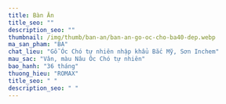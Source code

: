 ```yaml
---
title: Bàn Ăn
title_seo: ""
description_seo: ""
thumbnail: /img/thumb/ban-an/ban-an-go-oc-cho-ba40-dep.webp
ma_san_pham: "BA"
chat_lieu: "Gỗ Óc Chó tự nhiên nhập khẩu Bắc Mỹ, Sơn Inchem"
mau_sac: "Vân, màu Nâu Óc Chó tự nhiên"
bao_hanh: "36 tháng"
thuong_hieu: "ROMAX"
title_seo: " "
description_seo: " "
---
```

